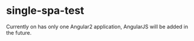 # single-spa-test

Currently on has only one Angular2 application, AngularJS will be added in the future.

